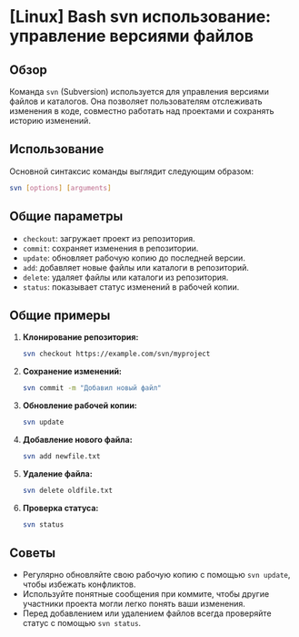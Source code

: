 # [Linux] Bash svn использование: управление версиями файлов

## Обзор
Команда `svn` (Subversion) используется для управления версиями файлов и каталогов. Она позволяет пользователям отслеживать изменения в коде, совместно работать над проектами и сохранять историю изменений.

## Использование
Основной синтаксис команды выглядит следующим образом:

```bash
svn [options] [arguments]
```

## Общие параметры
- `checkout`: загружает проект из репозитория.
- `commit`: сохраняет изменения в репозитории.
- `update`: обновляет рабочую копию до последней версии.
- `add`: добавляет новые файлы или каталоги в репозиторий.
- `delete`: удаляет файлы или каталоги из репозитория.
- `status`: показывает статус изменений в рабочей копии.

## Общие примеры
1. **Клонирование репозитория:**
   ```bash
   svn checkout https://example.com/svn/myproject
   ```

2. **Сохранение изменений:**
   ```bash
   svn commit -m "Добавил новый файл"
   ```

3. **Обновление рабочей копии:**
   ```bash
   svn update
   ```

4. **Добавление нового файла:**
   ```bash
   svn add newfile.txt
   ```

5. **Удаление файла:**
   ```bash
   svn delete oldfile.txt
   ```

6. **Проверка статуса:**
   ```bash
   svn status
   ```

## Советы
- Регулярно обновляйте свою рабочую копию с помощью `svn update`, чтобы избежать конфликтов.
- Используйте понятные сообщения при коммите, чтобы другие участники проекта могли легко понять ваши изменения.
- Перед добавлением или удалением файлов всегда проверяйте статус с помощью `svn status`.